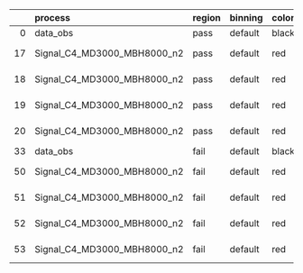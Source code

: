 |    | process                     | region   | binning   | color   | process_type   |   scale | variation   | source_filename                                                      | source_histname    | alias                       | title     |   combine_idx |     lnN |   shapes | syst_type   | direction   | variation_alias   |
|---:|:----------------------------|:---------|:----------|:--------|:---------------|--------:|:------------|:---------------------------------------------------------------------|:-------------------|:----------------------------|:----------|--------------:|--------:|---------:|:------------|:------------|:------------------|
|  0 | data_obs                    | pass     | default   | black   | DATA           |       1 | nominal     | ./histograms_for_2DAlphabet_v18//BH_Data.root                        | hpass              | Data                        | Data      |           nan | nan     |      nan | nan         | nan         | nan               |
| 17 | Signal_C4_MD3000_MBH8000_n2 | pass     | default   | red     | SIGNAL         |       1 | lumi        | ./histograms_for_2DAlphabet_v18//BH_Signal_C4_MD3000_MBH8000_n2.root | hpass              | Signal_C4_MD3000_MBH8000_n2 | BH signal |           nan |   1.016 |      nan | lnN         | nan         | nan               |
| 18 | Signal_C4_MD3000_MBH8000_n2 | pass     | default   | red     | SIGNAL         |       1 | SVM         | ./histograms_for_2DAlphabet_v18//BH_Signal_C4_MD3000_MBH8000_n2.root | hpass_SVMsyst_up   | Signal_C4_MD3000_MBH8000_n2 | BH signal |           nan | nan     |        1 | shapes      | Up          | SVMsyst           |
| 19 | Signal_C4_MD3000_MBH8000_n2 | pass     | default   | red     | SIGNAL         |       1 | SVM         | ./histograms_for_2DAlphabet_v18//BH_Signal_C4_MD3000_MBH8000_n2.root | hpass_SVMsyst_down | Signal_C4_MD3000_MBH8000_n2 | BH signal |           nan | nan     |        1 | shapes      | Down        | SVMsyst           |
| 20 | Signal_C4_MD3000_MBH8000_n2 | pass     | default   | red     | SIGNAL         |       1 | nominal     | ./histograms_for_2DAlphabet_v18//BH_Signal_C4_MD3000_MBH8000_n2.root | hpass              | Signal_C4_MD3000_MBH8000_n2 | BH signal |           nan | nan     |      nan | nan         | nan         | nan               |
| 33 | data_obs                    | fail     | default   | black   | DATA           |       1 | nominal     | ./histograms_for_2DAlphabet_v18//BH_Data.root                        | hfail              | Data                        | Data      |           nan | nan     |      nan | nan         | nan         | nan               |
| 50 | Signal_C4_MD3000_MBH8000_n2 | fail     | default   | red     | SIGNAL         |       1 | lumi        | ./histograms_for_2DAlphabet_v18//BH_Signal_C4_MD3000_MBH8000_n2.root | hfail              | Signal_C4_MD3000_MBH8000_n2 | BH signal |           nan |   1.016 |      nan | lnN         | nan         | nan               |
| 51 | Signal_C4_MD3000_MBH8000_n2 | fail     | default   | red     | SIGNAL         |       1 | SVM         | ./histograms_for_2DAlphabet_v18//BH_Signal_C4_MD3000_MBH8000_n2.root | hfail_SVMsyst_up   | Signal_C4_MD3000_MBH8000_n2 | BH signal |           nan | nan     |        1 | shapes      | Up          | SVMsyst           |
| 52 | Signal_C4_MD3000_MBH8000_n2 | fail     | default   | red     | SIGNAL         |       1 | SVM         | ./histograms_for_2DAlphabet_v18//BH_Signal_C4_MD3000_MBH8000_n2.root | hfail_SVMsyst_down | Signal_C4_MD3000_MBH8000_n2 | BH signal |           nan | nan     |        1 | shapes      | Down        | SVMsyst           |
| 53 | Signal_C4_MD3000_MBH8000_n2 | fail     | default   | red     | SIGNAL         |       1 | nominal     | ./histograms_for_2DAlphabet_v18//BH_Signal_C4_MD3000_MBH8000_n2.root | hfail              | Signal_C4_MD3000_MBH8000_n2 | BH signal |           nan | nan     |      nan | nan         | nan         | nan               |